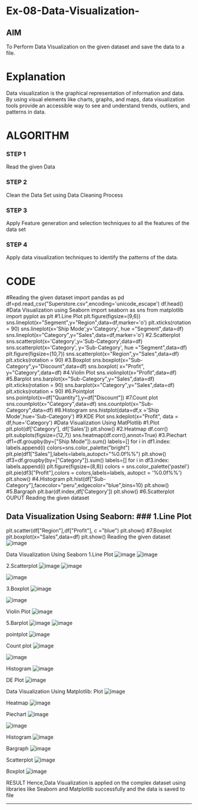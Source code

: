 # Ex-08-Data-Visualization-

## AIM
To Perform Data Visualization on the given dataset and save the data to a file. 

# Explanation
Data visualization is the graphical representation of information and data. By using visual elements like charts, graphs, and maps, data visualization tools provide an accessible way to see and understand trends, outliers, and patterns in data.

# ALGORITHM
### STEP 1
Read the given Data
### STEP 2
Clean the Data Set using Data Cleaning Process
### STEP 3
Apply Feature generation and selection techniques to all the features of the data set
### STEP 4
Apply data visualization techniques to identify the patterns of the data.


# CODE
#Reading the given dataset
import pandas as pd
df=pd.read_csv("Superstore.csv",encoding='unicode_escape')
df.head()
#Data Visualization using Seaborn
import seaborn as sns
from matplotlib import pyplot as plt
#1.Line Plot
plt.figure(figsize=(9,6))
sns.lineplot(x="Segment",y="Region",data=df,marker='o')
plt.xticks(rotation = 90)
sns.lineplot(x='Ship Mode',y='Category', hue ="Segment",data=df)
sns.lineplot(x="Category",y="Sales",data=df,marker='o')
#2.Scatterplot
sns.scatterplot(x='Category',y='Sub-Category',data=df)
sns.scatterplot(x='Category', y='Sub-Category', hue ="Segment",data=df)
plt.figure(figsize=(10,7))
sns.scatterplot(x="Region",y="Sales",data=df)
plt.xticks(rotation = 90)
#3.Boxplot
sns.boxplot(x="Sub-Category",y="Discount",data=df)
sns.boxplot( x="Profit", y="Category",data=df)
#4.Violin Plot
sns.violinplot(x="Profit",data=df)
#5.Barplot
sns.barplot(x="Sub-Category",y="Sales",data=df)
plt.xticks(rotation = 90)
sns.barplot(x="Category",y="Sales",data=df)
plt.xticks(rotation = 90)
#6.Pointplot
sns.pointplot(x=df["Quantity"],y=df["Discount"])
#7.Count plot
sns.countplot(x="Category",data=df)
sns.countplot(x="Sub-Category",data=df)
#8.Histogram
sns.histplot(data=df,x ='Ship Mode',hue='Sub-Category')
#9.KDE Plot
sns.kdeplot(x="Profit", data = df,hue='Category')
#Data Visualization Using MatPlotlib
#1.Plot
plt.plot(df['Category'], df['Sales'])
plt.show()
#2.Heatmap
df.corr()
plt.subplots(figsize=(12,7))
sns.heatmap(df.corr(),annot=True)
#3.Piechart
df1=df.groupby(by=["Ship Mode"]).sum()
labels=[]
for i in df1.index:
labels.append(i)
colors=sns.color_palette("bright")
plt.pie(df1["Sales"],labels=labels,autopct="%0.0f%%")
plt.show()
df3=df.groupby(by=["Category"]).sum()
labels=[]
for i in df3.index:
labels.append(i)
plt.figure(figsize=(8,8))
colors = sns.color_palette('pastel')
plt.pie(df3["Profit"],colors = colors,labels=labels, autopct = '%0.0f%%')
plt.show()
#4.Histogram
plt.hist(df["Sub-Category"],facecolor="peru",edgecolor="blue",bins=10)
plt.show()
#5.Bargraph
plt.bar(df.index,df['Category'])
plt.show()
#6.Scatterplot
OUPUT
Reading the given dataset
## Data Visualization Using Seaborn: ### 1.Line Plot
plt.scatter(df["Region"],df["Profit"], c ="blue")
plt.show()
#7.Boxplot
plt.boxplot(x="Sales",data=df)
plt.show()
Reading the given dataset
![image](https://github.com/PavithraBarathi/Ex-08-Data-Visualization-/assets/96919035/d5154159-0527-48bb-bdcb-901d5e76cd41)

Data Visualization Using Seaborn
1.Line Plot
![image](https://github.com/PavithraBarathi/Ex-08-Data-Visualization-/assets/96919035/3132c3cd-3ba6-4fdf-b726-9500a8d6356c)
![image](https://github.com/PavithraBarathi/Ex-08-Data-Visualization-/assets/96919035/41c53dbb-c274-49e6-9efe-ef4239dd9037)

2.Scatterplot
![image](https://github.com/PavithraBarathi/Ex-08-Data-Visualization-/assets/96919035/3739bb5a-b5f9-4780-8c5b-0b60b83e7f88)
![image](https://github.com/PavithraBarathi/Ex-08-Data-Visualization-/assets/96919035/0d117f17-fa60-4fb3-b11a-8500a34a52f8)

![image](https://github.com/PavithraBarathi/Ex-08-Data-Visualization-/assets/96919035/56640413-06b9-4112-99da-71ace123ba74)

3.Boxplot
![image](https://github.com/PavithraBarathi/Ex-08-Data-Visualization-/assets/96919035/3ab9f561-4adf-4022-ac63-5583fd1e1053)

![image](https://github.com/PavithraBarathi/Ex-08-Data-Visualization-/assets/96919035/0f897220-e9c9-4bcc-9203-dccb66fcf9f8)

Violin Plot
![image](https://github.com/PavithraBarathi/Ex-08-Data-Visualization-/assets/96919035/1efa4e43-2dce-4b94-b128-760f6fd7b274)

5.Barplot
![image](https://github.com/PavithraBarathi/Ex-08-Data-Visualization-/assets/96919035/b9f57675-2211-4236-9cf6-5c372e1f0526)
![image](https://github.com/PavithraBarathi/Ex-08-Data-Visualization-/assets/96919035/f193c2d2-b8f0-426e-b304-f70569bf3441)

pointplot
![image](https://github.com/PavithraBarathi/Ex-08-Data-Visualization-/assets/96919035/6ee0d6e3-0185-45b9-9f24-71878278571e)

Count plot
![image](https://github.com/PavithraBarathi/Ex-08-Data-Visualization-/assets/96919035/cc10b934-15f0-45fd-9154-c524311f982a)

![image](https://github.com/PavithraBarathi/Ex-08-Data-Visualization-/assets/96919035/d55b4f26-63ca-488c-8d78-76827d9e439a)

Histogram
![image](https://github.com/PavithraBarathi/Ex-08-Data-Visualization-/assets/96919035/809aa107-39cb-4d48-9778-460701f0ae88)

DE Plot
![image](https://github.com/PavithraBarathi/Ex-08-Data-Visualization-/assets/96919035/69315522-da77-4f5d-8ef8-bb5e621ee155)

Data Visualization Using Matplotlib:
Plot
![image](https://github.com/PavithraBarathi/Ex-08-Data-Visualization-/assets/96919035/40e2a2c9-8efd-49d6-bcb5-b886f692938e)

Heatmap
![image](https://github.com/PavithraBarathi/Ex-08-Data-Visualization-/assets/96919035/0ed4c3eb-01a5-4d6a-a822-a4f2e2330600)

Piechart
![image](https://github.com/PavithraBarathi/Ex-08-Data-Visualization-/assets/96919035/be18b67d-7a0e-4b84-bf80-e3bb8ae1b19d)

![image](https://github.com/PavithraBarathi/Ex-08-Data-Visualization-/assets/96919035/c3c4d53f-5774-4c48-832d-baef0b7fc140)

Histogram
![image](https://github.com/PavithraBarathi/Ex-08-Data-Visualization-/assets/96919035/489f0b61-46d7-44fa-a774-3642bb3ca005)

Bargraph
![image](https://github.com/PavithraBarathi/Ex-08-Data-Visualization-/assets/96919035/e8b1f1e3-4e0a-4113-992c-0f2b513bf494)

Scatterplot
![image](https://github.com/PavithraBarathi/Ex-08-Data-Visualization-/assets/96919035/29e79e8a-5b55-485e-a3ef-f934635ac4c9)

Boxplot
![image](https://github.com/PavithraBarathi/Ex-08-Data-Visualization-/assets/96919035/f819c9ea-da78-4770-bc23-e9336cf16e5e)

RESULT
Hence,Data Visualization is applied on the complex dataset using libraries like Seaborn and Matplotlib successfully and the data is saved to file
****

